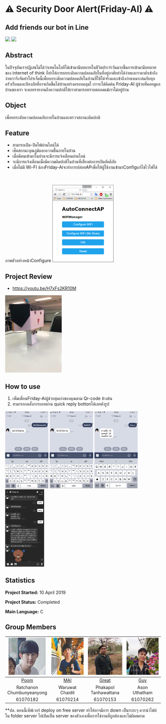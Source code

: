 # ⚠️ Security Door Alert(Friday-AI) ⚠️
## Add friends our bot in Line
<img src="https://i.imgur.com/aIketKC.png" height="250" wigth="250">
<img src="https://scontent.fbkk5-6.fna.fbcdn.net/v/t1.15752-9/58852894_418718412241060_7010432378594131968_n.jpg?_nc_cat=102&_nc_oc=AQnkK5vNEa-1h8xd2Y75EulqQSC1bZkNGJuLJvS8rA8X_sATuNpDfLrEhG_Jruxoe3U&_nc_ht=scontent.fbkk5-6.fna&oh=41fc48757feba02549083f4245a13015&oe=5D6F4CB9" height="220" wigth="220">

## Abstract
ในปัจจุบันเราปฏิเสธไม่ได้ว่าเทคโนโลยีได้เข้ามามีบทบาทในชีวิตประจำวันมากขึ้นการเข้ามามีบทบาทของ internet of think ก็ทำให้การยกระดับความปลอดภัยในที่อยู่อาศัยทำได้ง่ายและราคาต่ำเข้าถึงง่ายเราจึงจัดทำโปรเจ็คนี้เพื่อยกระดับความปลอดภัยในบ้านที่ใช้ได้จริงและเข้าถึงง่ายเหมาะสมกับทุกครัวเรือนและป้องภัยที่อาจเกิดขึ้นได้บ้านอย่างครอบคลุมใ เราจะได้คิดค้น Friday-AI ผู้ช่วยที่คอยดูแลบ้านของเรา จะคอยรายงานถึงความปกติให้เราสามารถทราบตลอดแม้เราไม่อยู่บ้าน

## Object
เพื่อยกระดับความปลอดภัยภายในบ้านและตรวจสถานะผิดปกติ

## Feature
* สามารถเปิด-ปิดไฟผ่านไลน์ได้
* เช็คสถานะอุณภูมิและความชื้นภายในบ้าน
* เมื่อมีคนเข้ามาในบ้านจะมีการแจ้งเตือนผ่านไลน์
* จะมีการแจ้งเตือนเมื่อมีความผิดปกติในบ้านที่เสี่ยงต่อการเปิดอัคคีภัย
* เมื่อไม่มี Wi-FI น้องFriday-Aiจะทำการปล่อยAPเพื่อให้ผู้ใช้งานเข้ามาConfigแก้ไขไวไฟได้
 <br>
 <br>
 ภาพตัวอย่างหน้าConfigure
<img src="expic/7.png" height="250" wigth="200">

## Project Review
* https://youtu.be/H7xFs2KR10M
<img src="expic/5.jpg" height="250" wigth="200" >

## How to use
1. เพิ่มเพื่อนFriday-Aiผู้ช่วยสุดเก่งของคุณตาม Qr-code ข้างต้น
2. สามารถกดสั่งการบอทผ่าน quick reply bottonได้เลยดังรูป
<img src="expic/1.jpg" height="250" wigth="200" >
<img src="expic/2.jpg" height="250" wigth="200" >
<img src="expic/3.jpg" height="250" wigth="200" >
<img src="expic/4.jpg" height="250" wigth="210" >


## Statistics

**Project Started:** 10 April 2019


**Project Status:** Completed

**Main Language:** C

## Group Members

|<img src="member/1.png" width="120px" height="120px">|<img src="member/4.jpg" width="120px" height="120px">|<img src="member/3.png" width="120px" height="120px">|<img src="member/2.png" width="120px" height="120px">|
|:---:|:---:|:---:|:---:|
|[Poom](https://github.com/Kuroishi1221)|[MAI](https://github.com/toplordsaito)|[Great](https://github.com/Phakapol)|[Guy](https://github.com/Alhzz)|
|Ratchanon<br>Chumbunyeanyong|Waruwat<br>Chaidit|Phakapol<br>Tanhawattana|Ason<br>Uthatham|
|61070182|61070214|61070153|61070262|

**ปล. ตอนนี้เซิฟเวอร์ deploy on free server ทำให้อาจมีการ down เป็นระยะๆ ควรนำไฟล์ใน folder server ไปเปิดเป็น server ของตัวเองเพื่อการใช่งานที่ถูกต้องและไม่ผิดพลาด
